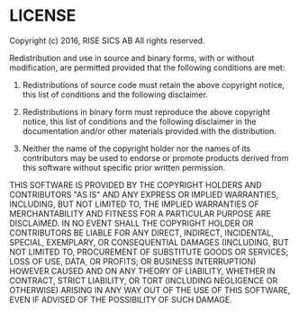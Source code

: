 # LICENSE #

 Copyright (c) 2016, RISE SICS AB
 All rights reserved.

  Redistribution and use in source and binary forms, with or without 
  modification, are permitted provided that the following conditions 
  are met:
 
  1. Redistributions of source code must retain the above copyright notice, 
     this list of conditions and the following disclaimer.
 
  2. Redistributions in binary form must reproduce the above copyright notice, 
     this list of conditions and the following disclaimer in the documentation 
     and/or other materials provided with the distribution.
 
  3. Neither the name of the copyright holder nor the names of its
     contributors may be used to endorse or promote products derived from
     this software without specific prior written permission.
 
  THIS SOFTWARE IS PROVIDED BY THE COPYRIGHT HOLDERS AND CONTRIBUTORS 
  "AS IS" AND ANY EXPRESS OR IMPLIED WARRANTIES, INCLUDING, BUT NOT 
  LIMITED TO, THE IMPLIED WARRANTIES OF MERCHANTABILITY AND FITNESS FOR 
  A PARTICULAR PURPOSE ARE DISCLAIMED. IN NO EVENT SHALL THE COPYRIGHT 
  HOLDER OR CONTRIBUTORS BE LIABLE FOR ANY DIRECT, INDIRECT, INCIDENTAL, 
  SPECIAL, EXEMPLARY, OR CONSEQUENTIAL DAMAGES (INCLUDING, BUT NOT 
  LIMITED TO, PROCUREMENT OF SUBSTITUTE GOODS OR SERVICES; LOSS OF USE, 
  DATA, OR PROFITS; OR BUSINESS INTERRUPTION) HOWEVER CAUSED AND ON ANY 
  THEORY OF LIABILITY, WHETHER IN CONTRACT, STRICT LIABILITY, OR TORT 
  (INCLUDING NEGLIGENCE OR OTHERWISE) ARISING IN ANY WAY OUT OF THE USE 
  OF THIS SOFTWARE, EVEN IF ADVISED OF THE POSSIBILITY OF SUCH DAMAGE.